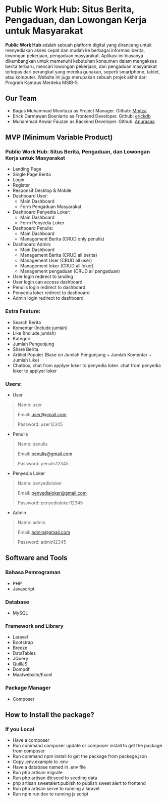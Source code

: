 # Public Work Hub: Situs Berita, Pengaduan, dan Lowongan Kerja untuk Masyarakat

<strong>Public Work Hub</strong> adalah sebuah platform digital yang dirancang untuk menyediakan akses cepat dan mudah ke berbagai informasi berita, lowongan pekerjaan, pengaduan masyarakat. Aplikasi ini biasanya dikembangkan untuk memenuhi kebutuhan konsumen dalam mengakses berita terbaru, mencari lowongan pekerjaan, dan pengaduan masyarakat terlepas dari perangkat yang mereka gunakan, seperti smartphone, tablet, atau komputer. Website ini juga merupakan sebuah projek akhir dari Program Kampus Merdeka MSIB-5.

## Our Team
- Bagus Muhammad Mumtaza as Project Manager. Github: [Mmtza](https://github.com/Mmtza)
- Erick Darmawan Boeniarto as Frontend Developer. Github: [erickdb](https://github.com/erickdb)
- Muhammad Anwar Fauzan as Backend Developer. Github: [Anuraaaa](https://github.com/Anuraaaa)

## MVP (Minimum Variable Product)
### Public Work Hub: Situs Berita, Pengaduan, dan Lowongan Kerja untuk Masyarakat
- Landing Page
- Single Page Berita
- Login
- Register
- Responsif Desktop & Mobile
- Dashboard User:
	- Main Dashboard
	- Form Pengaduan Masyarakat
- Dashboard Penyedia Loker:
	- Main Dashboard
	- Form Penyedia Loker
- Dashboard Penulis:
    - Main Dashboard
    - Management Berita (CRUD only penulis)
- Dashboard Admin:
	- Main Dashboard
	- Management Berita (CRUD all berita)
	- Management User (CRUD all user)
	- Management loker (CRUD all loker)
	- Management pengaduan (CRUD all pengaduan)
- User login redirect to landing
- User login can access dashboard
- Penulis login redirect to dashboard
- Penyedia loker redirect to dashboard
- Admin login redirect to dashboard

### Extra Feature:
- Search Berita
- Komentar (Include jumlah)
- Like (Include jumlah)
- Kategori
- Jumlah Pengunjung
- Share Berita
- Artikel Populer (Base on Jumlah Pengunjung + Jumlah Komentar + Jumlah Like)
- Chatbox, chat from applyer loker to penyedia loker. chat from penyedia loker to applyer loker

### Users: 
- User
> Name: user
>
> Email: user@gmail.com
>
> Password: user12345
- Penulis
> Name: penulis
>
> Email: penulis@gmail.com
>
> Password: penulis12345
- Penyedia Loker
> Name: penyedialoker
>
> Email: penyedialoker@gmail.com
>
> Password: penyedialoker12345
- Admin
> Name: admin
>
> Email: admin@gmail.com
>
> Password: admin12345

## Software and Tools
### Bahasa Pemrograman
- PHP
- Javascript

### Database
- MySQL

### Framework and Library
- Laravel
- Bootstrap
- Breeze
- DataTables
- JQuery
- QuillJS
- Dompdf
- Maatwebsite/Excel

### Package Manager
- Composer

## How to Install the package?

### If you Local
- Have a composer
- Run command composer update or composer install to get the package from composer
- Run command npm install to get the package from packege.json
- Copy .env.example to .env
- Have a database named in .env file
- Run php artisan migrate
- Run php artisan db:seed to seeding data
- php artisan sweetalert:publish to publish sweet alert to frontend 
- Run php artisan serve to running a laravel
- Run npm run dev to running js script
